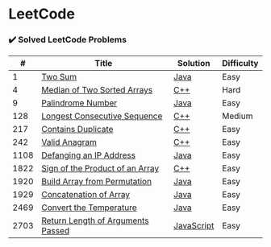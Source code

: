 LeetCode
========

### ✔️ Solved LeetCode Problems

<!-- | # | [Title](Website) | [Language](./Solutions/fileName) | Difficulty | --> 

| # | Title | Solution | Difficulty |
|---| ----- | -------- | ---------- |
| 1 | [Two Sum](https://leetcode.com/problems/two-sum/) | [Java](./Solutions/twoSum.java) | Easy |
| 4 | [Median of Two Sorted Arrays](https://leetcode.com/problems/median-of-two-sorted-arrays/) | [C++](./Solutions/medianOfTwoSortedArrays.cpp) | Hard |
| 9 | [Palindrome Number](https://leetcode.com/problems/palindrome-number/) | [Java](./Solutions/palindroneNumber.java) | Easy |
| 128 | [Longest Consecutive Sequence](https://leetcode.com/problems/longest-consecutive-sequence/) | [C++](./Solutions/longestConsecutiveSequence.cpp) | Medium |
| 217 | [Contains Duplicate](https://leetcode.com/problems/contains-duplicate/) | [C++](./Solutions/containsDuplicate.cpp) | Easy |
| 242 | [Valid Anagram](https://leetcode.com/problems/valid-anagram/) | [C++](./Solutions/validAnagram.cpp) | Easy |
| 1108 | [Defanging an IP Address](https://leetcode.com/problems/defanging-an-ip-address/) | [Java](./Solutions/defangingAnIPAddress.java) | Easy |
| 1822 | [Sign of the Product of an Array](https://leetcode.com/problems/sign-of-the-product-of-an-array/) | [C++](./Solutions/signOfTheProductOfAnArray.cpp) | Easy |
| 1920 | [Build Array from Permutation](https://leetcode.com/problems/build-array-from-permutation/) | [Java](./Solutions/buildArrayFromPermutation.java) | Easy |
| 1929 | [Concatenation of Array](https://leetcode.com/problems/concatenation-of-array/) | [Java](./Solutions/concatenationOfArray.java) | Easy |
| 2469 | [Convert the Temperature](https://leetcode.com/problems/convert-the-temperature/) | [Java](./Solutions/convertTheTemperature.java) | Easy |
| 2703 | [Return Length of Arguments Passed](https://leetcode.com/problems/return-length-of-arguments-passed/) | [JavaScript](./Solutions/returnLengthOfArgumentsPassed.js) | Easy |

